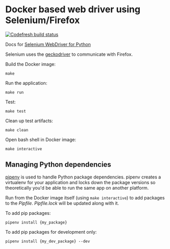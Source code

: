 # Docker based web driver using Selenium/Firefox

[![Codefresh build status]( https://g.codefresh.io/api/badges/build?repoOwner=Shaun1&repoName=selenium-docker&branch=master&pipelineName=selenium-docker&accountName=shaun1&type=cf-2)]( https://g.codefresh.io/repositories/Shaun1/selenium-docker/builds?filter=trigger:build;branch:master;service:5a57c31e0be7290001ff7d24~selenium-docker)

Docs for [Selenium WebDriver for Python](https://selenium-python.readthedocs.io/)

Selenium uses the [geckodriver](https://github.com/mozilla/geckodriver/releases)
to communicate with Firefox.

Build the Docker image:

  `make`

Run the application:

  `make run`

Test:

  `make test`

Clean up test artifacts:

  `make clean`

Open bash shell in Docker image:

  `make interactive`

## Managing Python dependencies

[pipenv](https://github.com/kennethreitz/pipenv) is used to handle Python package
dependencies. pipenv creates a virtualenv for your application and locks down
the package versions so theoretically you'd be able to run the same app on another
platform.

Run from the Docker image itself (using `make interactive`) to add packages to
the _Pipfile_. _Pipfile.lock_ will be updated along with it.

To add pip packages:

`pipenv install {my_package}`

To add pip packages for development only:

`pipenv install {my_dev_package} --dev`
